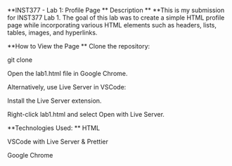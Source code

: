 **INST377 - Lab 1: Profile Page
**
Description
**
**This is my submission for INST377 Lab 1. The goal of this lab was to create a simple HTML profile page while incorporating various HTML elements such as headers, lists, tables, images, and hyperlinks.


**How to View the Page
**
Clone the repository:

git clone <repository-url>

Open the lab1.html file in Google Chrome.

Alternatively, use Live Server in VSCode:

Install the Live Server extension.

Right-click lab1.html and select Open with Live Server.

**Technologies Used:
**
HTML

VSCode with Live Server & Prettier

Google Chrome

